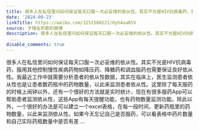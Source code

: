 ```yaml
---
title: 很多人在私信里问如何保证每天口服一次必妥维的依从性。其实不光是HIV抗病毒药，服用其他控制慢性疾病药物如降压药、降糖药和调血脂药也需要保证良好依从性。我...
date: '2024-09-23'
linkTitle: https://weibo.com/1251560221/Oyh4uaRSV
source: 子陵在听歌的微博
description: 很多人在私信里问如何保证每天口服一次必妥维的依从性。其实不光是HIV抗病毒药，服用其他控制慢性疾病药物如降压药、降糖药和调血脂药也需要保证良好依从性。我最近工作中就需要分析患者的依从性数据，其实在临床上，医生监测患者依从性也是让患者数药瓶中的药物数量，以此来监测患者依从性。这里除了每天服药的时候上闹钟以外，还有一个很好的方法就是实时统计，现在有很多服药App可以帮助患者监测依从性，这些App有每天提醒功能，也有药物数量监测功能。除此以外，一个很好的办法是可以建立一个excel表格，在每一段时间，更新药瓶里的药物数量，以此来监测依从性。如果今天忘记自己是否服药，可以看表格中药片数量和自己实际药瓶数量中是否有差
  ...
disable_comments: true
---
```

很多人在私信里问如何保证每天口服一次必妥维的依从性。其实不光是HIV抗病毒药，服用其他控制慢性疾病药物如降压药、降糖药和调血脂药也需要保证良好依从性。我最近工作中就需要分析患者的依从性数据，其实在临床上，医生监测患者依从性也是让患者数药瓶中的药物数量，以此来监测患者依从性。这里除了每天服药的时候上闹钟以外，还有一个很好的方法就是实时统计，现在有很多服药App可以帮助患者监测依从性，这些App有每天提醒功能，也有药物数量监测功能。除此以外，一个很好的办法是可以建立一个excel表格，在每一段时间，更新药瓶里的药物数量，以此来监测依从性。如果今天忘记自己是否服药，可以看表格中药片数量和自己实际药瓶数量中是否有差 ...